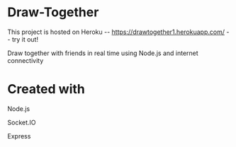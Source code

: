 # Draw-Together

This project is hosted on Heroku -- https://drawtogether1.herokuapp.com/ -- try it out!

Draw together with friends in real time using Node.js and internet connectivity

# Created with
Node.js

Socket.IO

Express
